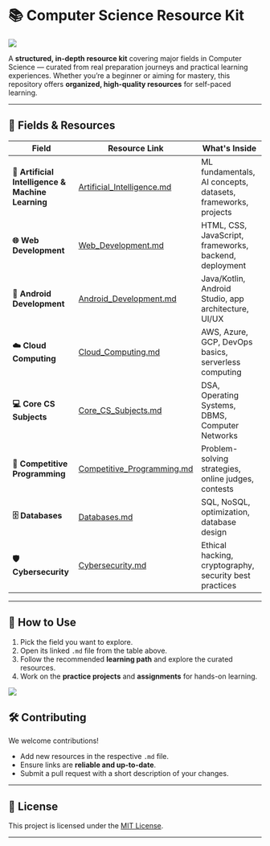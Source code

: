 
# 📚 Computer Science Resource Kit

![](https://i.imgur.com/waxVImv.png)

A **structured, in-depth resource kit** covering major fields in Computer Science — curated from real preparation journeys and practical learning experiences.
Whether you’re a beginner or aiming for mastery, this repository offers **organized, high-quality resources** for self-paced learning.

---

## 📂 Fields & Resources

| Field                                             | Resource Link                                             | What's Inside                                                |
| ------------------------------------------------- | --------------------------------------------------------- | ------------------------------------------------------------ |
| **🤖 Artificial Intelligence & Machine Learning** | [Artificial_Intelligence.md](Artificial_Intelligence.md)                                     | ML fundamentals, AI concepts, datasets, frameworks, projects |
| **🌐 Web Development**                            | [Web\_Development.md](Web_Development.md)                 | HTML, CSS, JavaScript, frameworks, backend, deployment       |
| **📱 Android Development**                        | [Android\_Development.md](Android_Development.md)         | Java/Kotlin, Android Studio, app architecture, UI/UX         |
| **☁️ Cloud Computing**                            | [Cloud\_Computing.md](Cloud_Computing.md)                 | AWS, Azure, GCP, DevOps basics, serverless computing         |
| **💻 Core CS Subjects**                           | [Core\_CS\_Subjects.md](Core_CS_Subjects.md)              | DSA, Operating Systems, DBMS, Computer Networks              |
| **🧠 Competitive Programming**                    | [Competitive\_Programming.md](Competitive_Programming.md) | Problem-solving strategies, online judges, contests          |
| **🗄️ Databases**                                 | [Databases.md](Databases.md)                              | SQL, NoSQL, optimization, database design                    |
| **🛡️ Cybersecurity**                             | [Cybersecurity.md](Cybersecurity.md)                      | Ethical hacking, cryptography, security best practices       |

---

## 🎯 How to Use

1. Pick the field you want to explore.
2. Open its linked `.md` file from the table above.
3. Follow the recommended **learning path** and explore the curated resources.
4. Work on the **practice projects** and **assignments** for hands-on learning.

![](https://i.imgur.com/waxVImv.png)

## 🛠 Contributing

We welcome contributions!

* Add new resources in the respective `.md` file.
* Ensure links are **reliable and up-to-date**.
* Submit a pull request with a short description of your changes.

---

## 📜 License

This project is licensed under the [MIT License](LICENSE).

---


